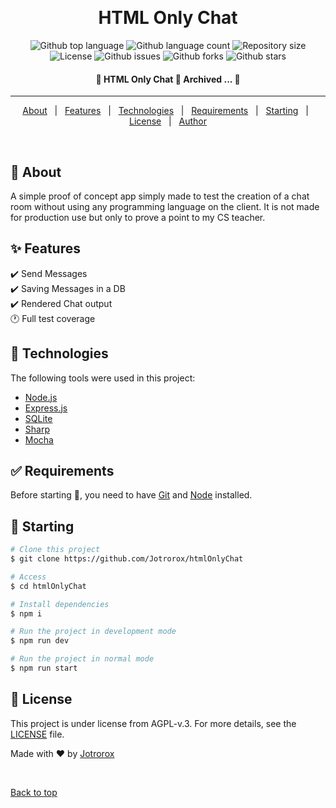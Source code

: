 <div align="center" id="top"> 
  <!-- <img src="./.github/chat_showcase.gif" alt="Html_only_chat" /> -->

  &#xa0;

  <!-- <a href="https://html_only_chat.netlify.app">Demo</a> -->
</div>

<h1 align="center">HTML Only Chat</h1>

<p align="center">
  <img alt="Github top language" src="https://img.shields.io/github/languages/top/Jotrorox/htmlOnlyChat?color=56BEB8">

  <img alt="Github language count" src="https://img.shields.io/github/languages/count/Jotrorox/htmlOnlyChat?color=56BEB8">

  <img alt="Repository size" src="https://img.shields.io/github/repo-size/Jotrorox/htmlOnlyChat?color=56BEB8">

  <img alt="License" src="https://img.shields.io/github/license/Jotrorox/htmlOnlyChat?color=56BEB8">

  <img alt="Github issues" src="https://img.shields.io/github/issues/Jotrorox/htmlOnlyChat?color=56BEB8" /> 

  <img alt="Github forks" src="https://img.shields.io/github/forks/Jotrorox/htmlOnlyChat?color=56BEB8" /> 

  <img alt="Github stars" src="https://img.shields.io/github/stars/Jotrorox/htmlOnlyChat?color=56BEB8" /> 
</p>

<!-- Status -->

<h4 align="center"> 
	🚧  HTML Only Chat 🚀 Archived ...  🚧
</h4> 

<hr>

<p align="center">
  <a href="#dart-about">About</a> &#xa0; | &#xa0; 
  <a href="#sparkles-features">Features</a> &#xa0; | &#xa0;
  <a href="#rocket-technologies">Technologies</a> &#xa0; | &#xa0;
  <a href="#white_check_mark-requirements">Requirements</a> &#xa0; | &#xa0;
  <a href="#checkered_flag-starting">Starting</a> &#xa0; | &#xa0;
  <a href="#memo-license">License</a> &#xa0; | &#xa0;
  <a href="https://github.com/jotrorox" target="_blank">Author</a>
</p>

<br>

## :dart: About ##

A simple proof of concept app simply made to test the creation of a chat room without using any programming language on the client. It is not made for production use but only to prove a point to my CS teacher.

## :sparkles: Features ##

:heavy_check_mark: Send Messages\
:heavy_check_mark: Saving Messages in a DB\
:heavy_check_mark: Rendered Chat output\
:clock1: Full test coverage

## :rocket: Technologies ##

The following tools were used in this project:

- [Node.js](https://nodejs.org/en/)
- [Express.js](https://expressjs.com/)
- [SQLite](https://www.sqlite.org/)
- [Sharp](https://sharp.pixelplumbing.com/)
- [Mocha](https://mochajs.org/)

## :white_check_mark: Requirements ##

Before starting :checkered_flag:, you need to have [Git](https://git-scm.com) and [Node](https://nodejs.org/en/) installed.

## :checkered_flag: Starting ##

```bash
# Clone this project
$ git clone https://github.com/Jotrorox/htmlOnlyChat

# Access
$ cd htmlOnlyChat

# Install dependencies
$ npm i

# Run the project in development mode
$ npm run dev

# Run the project in normal mode
$ npm run start
```

## :memo: License ##

This project is under license from AGPL-v.3. For more details, see the [LICENSE](LICENSE) file.


Made with :heart: by <a href="https://jotrorox.com" target="_blank">Jotrorox</a>

&#xa0;

<a href="#top">Back to top</a>
